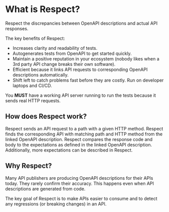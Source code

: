 # What is Respect?

Respect the discrepancies between OpenAPI descriptions and actual API responses.

The key benefits of Respect:

- Increases clarity and readability of tests.
- Autogenerates tests from OpenAPI to get started quickly.
- Maintain a positive reputation in your ecosystem (nobody likes when a 3rd party API change breaks their own software).
- Efficient because it links API requests to corresponding OpenAPI descriptions automatically.
- Shift left to catch problems fast before they are costly. Run on developer laptops and CI/CD.

You **MUST** have a working API server running to run the tests because it sends real HTTP requests.

## How does Respect work?

Respect sends an API request to a path with a given HTTP method.
Respect finds the corresponding API with matching path and HTTP method from the linked OpenAPI description.
Respect compares the response code and body to the expectations as defined in the linked OpenAPI description.
Additionally, more expectations can be described in Respect.

## Why Respect?

Many API publishers are producing OpenAPI descriptions for their APIs today.
They rarely confirm their accuracy.
This happens even when API descriptions are generated from code.

The key goal of Respect is to make APIs easier to consume and to detect any regressions (or breaking changes) in an API.
